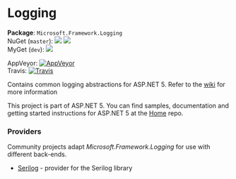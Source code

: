 Logging
=======

**Package**: `Microsoft.Framework.Logging`  
NuGet (`master`): [![](http://img.shields.io/nuget/v/Microsoft.Framework.Logging.svg?style=flat-square)](http://www.nuget.org/packages/Microsoft.Framework.Logging) [![](http://img.shields.io/nuget/dt/Microsoft.Framework.Logging.svg?style=flat-square)](http://www.nuget.org/packages/Microsoft.Framework.Logging)  
MyGet (`dev`): [![](http://img.shields.io/myget/aspnetvnext/v/Microsoft.Framework.Logging.svg?style=flat-square)](https://www.myget.org/gallery/aspnetvnext)  

AppVeyor: [![AppVeyor](https://ci.appveyor.com/api/projects/status/i0hdtuq4m6pwfp2s/branch/dev?svg=true)](https://ci.appveyor.com/project/aspnetci/Logging/branch/dev)  
Travis:   [![Travis](https://travis-ci.org/aspnet/Logging.svg?branch=dev)](https://travis-ci.org/aspnet/Logging)

Contains common logging abstractions for ASP.NET 5. Refer to the [wiki](https://github.com/aspnet/Logging/wiki) for more information

This project is part of ASP.NET 5. You can find samples, documentation and getting started instructions for ASP.NET 5 at the [Home](https://github.com/aspnet/home) repo.

### Providers

Community projects adapt _Microsoft.Framework.Logging_ for use with different back-ends.

 * [Serilog](https://github.com/serilog/serilog-framework-logging) - provider for the Serilog library
